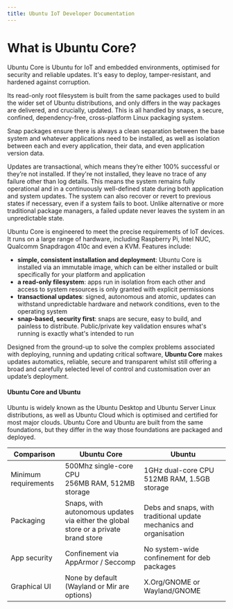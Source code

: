 ```yaml
---
title: Ubuntu IoT Developer Documentation
---
```


# What is Ubuntu Core?


<!-- 
Version: 2.0
-->

Ubuntu Core is Ubuntu for IoT and embedded environments, optimised for security and
reliable updates. It's easy to deploy, tamper-resistant, and hardened against
corruption.

Its read-only root filesystem is built from the same packages used to build the
wider set of Ubuntu distributions, and only differs in the way packages are
delivered, and crucially, updated. This is all handled by snaps, a secure,
confined, dependency-free, cross-platform Linux packaging system.

Snap packages ensure there is always a clean separation between the base system
and whatever applications need to be installed, as well as isolation between
each and every application, their data, and even application version data.

Updates are transactional, which means they’re either 100% successful or
they’re not installed. If they're not installed, they leave no trace of any
failure other than log details. This means the system remains fully operational
and in a continuously well-defined state during both application and system
updates. The system can also recover or revert to previous states if necessary, 
even if a system fails to boot. Unlike alternative or more traditional
package managers, a failed update never leaves the system in an unpredictable
state.

Ubuntu Core is engineered to meet the precise requirements of IoT devices. It
runs on a large range of hardware, including Raspberry Pi, Intel NUC, Qualcomm
Snapdragon 410c and even a KVM. Features include:

- **simple, consistent installation and deployment**: Ubuntu Core is installed
  via an immutable image, which can be either installed or built specifically
  for your platform and application
- **a read-only filesystem**: apps run in isolation from each other and access
  to system resources is only granted with explicit permissions
- **transactional updates**: signed, autonomous and atomic, updates can withstand
  unpredictable hardware and network conditions, even to the operating system
- **snap-based, security first**: snaps are secure, easy to build, and painless
  to distribute. Public/private key validation ensures what's running is
exactly what's intended to run

Designed from the ground-up to solve the complex problems associated with
deploying, running and updating critical software, **Ubuntu Core** makes updates
automatics, reliable, secure and transparent whilst still offering a broad and
carefully selected level of control and customisation over an update’s
deployment.

#### Ubuntu Core and Ubuntu

Ubuntu is widely known as the Ubuntu Desktop and Ubuntu Server Linux
distributions, as well as Ubuntu Cloud which is optimised and certified for
most major clouds. Ubuntu Core and Ubuntu are built from the same foundations,
but they differ in the way those foundations are packaged and deployed.

| **Comparison** | Ubuntu Core | Ubuntu |
|--|--|--|
| Minimum requirements | 500Mhz single-core CPU <br /> 256MB RAM, 512MB storage | 1GHz dual-core CPU <br /> 512MB RAM, 1.5GB storage | 
| Packaging       | Snaps, with autonomous updates via either the global store or a private brand store | Debs and snaps, with traditional update mechanics and organisation |
| App security         | Confinement via AppArmor / Seccomp | No system-wide confinement for deb packages |
| Graphical UI         | None by default (Wayland or Mir are options)	| X.Org/GNOME or Wayland/GNOME |
